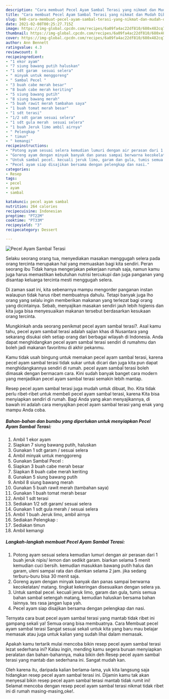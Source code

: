 ```yaml
---
description: "Cara membuat Pecel Ayam Sambal Terasi yang nikmat dan Mudah Dibuat"
title: "Cara membuat Pecel Ayam Sambal Terasi yang nikmat dan Mudah Dibuat"
slug: 940-cara-membuat-pecel-ayam-sambal-terasi-yang-nikmat-dan-mudah-dibuat
date: 2021-02-08T00:25:27.715Z
image: https://img-global.cpcdn.com/recipes/6a09fa4ac22df810/680x482cq70/pecel-ayam-sambal-terasi-foto-resep-utama.jpg
thumbnail: https://img-global.cpcdn.com/recipes/6a09fa4ac22df810/680x482cq70/pecel-ayam-sambal-terasi-foto-resep-utama.jpg
cover: https://img-global.cpcdn.com/recipes/6a09fa4ac22df810/680x482cq70/pecel-ayam-sambal-terasi-foto-resep-utama.jpg
author: Ann Bennett
ratingvalue: 4.3
reviewcount: 8
recipeingredient:
- "1 ekor ayam"
- "7 siung bawang putih haluskan"
- "1 sdt garam  sesuai selera"
- " minyak untuk menggoreng"
- " Sambal Pecel "
- "3 buah cabe merah besar"
- "8 buah cabe merah keriting"
- "5 siung bawang putih"
- "8 siung bawang merah"
- "5 buah rawit merah tambahan saya"
- "1 buah tomat merah besar"
- "1 sdt terasi"
- "1/2 sdt garam sesuai selera"
- "1 sdt gula merah  sesuai selera"
- "1 buah Jeruk limo ambil airnya"
- " Pelengkap "
- " timun"
- " kemangi"
recipeinstructions:
- "Potong ayam sesuai selera kemudian lumuri dengan air perasan dari 1 buah jeruk nipis/ lemon dan sedikit garam. biarkan selama 5 menit kemudian cuci bersih. kemudian masukkan bawang putih halus dan garam, uleni sampai rata dan diamkan selama 2 jam. jika sedang terburu-buru bisa 30 menit saja."
- "Goreng ayam dengan minyak banyak dan panas sampai berwarna kecokelatan/ matang. tingkat kekeringan disesuaikan dengan selera ya."
- "Untuk sambal pecel. kecuali jeruk limo, garam dan gula, tumis semua bahan sambal setengah matang, kemudian haluskan bersama bahan lainnya. tes rasa jangan lupa yah."
- "Pecel ayam siap disajikan bersama dengan pelengkap dan nasi."
categories:
- Resep
tags:
- pecel
- ayam
- sambal

katakunci: pecel ayam sambal 
nutrition: 264 calories
recipecuisine: Indonesian
preptime: "PT22M"
cooktime: "PT33M"
recipeyield: "3"
recipecategory: Dessert

---
```



![Pecel Ayam Sambal Terasi](https://img-global.cpcdn.com/recipes/6a09fa4ac22df810/680x482cq70/pecel-ayam-sambal-terasi-foto-resep-utama.jpg)

Selaku seorang orang tua, menyediakan masakan menggugah selera pada orang tercinta merupakan hal yang memuaskan bagi kita sendiri. Peran seorang ibu Tidak hanya mengerjakan pekerjaan rumah saja, namun kamu juga harus memastikan kebutuhan nutrisi tercukupi dan juga panganan yang disantap keluarga tercinta mesti menggugah selera.

Di zaman  saat ini, kita sebenarnya mampu mengorder panganan instan walaupun tidak harus ribet membuatnya dahulu. Tetapi banyak juga lho orang yang selalu ingin memberikan makanan yang terlezat bagi orang yang dicintainya. Sebab, menyajikan masakan sendiri jauh lebih higienis dan kita juga bisa menyesuaikan makanan tersebut berdasarkan kesukaan orang tercinta. 



Mungkinkah anda seorang penikmat pecel ayam sambal terasi?. Asal kamu tahu, pecel ayam sambal terasi adalah sajian khas di Nusantara yang sekarang disukai oleh setiap orang dari berbagai wilayah di Indonesia. Anda dapat menghidangkan pecel ayam sambal terasi sendiri di rumahmu dan boleh jadi makanan favoritmu di akhir pekanmu.

Kamu tidak usah bingung untuk memakan pecel ayam sambal terasi, karena pecel ayam sambal terasi tidak sukar untuk dicari dan juga kita pun dapat menghidangkannya sendiri di rumah. pecel ayam sambal terasi boleh dimasak dengan bermacam cara. Kini sudah banyak banget cara modern yang menjadikan pecel ayam sambal terasi semakin lebih mantap.

Resep pecel ayam sambal terasi juga mudah untuk dibuat, lho. Kita tidak perlu ribet-ribet untuk membeli pecel ayam sambal terasi, karena Kita bisa menyiapkan sendiri di rumah. Bagi Anda yang akan menyajikannya, di bawah ini adalah cara menyajikan pecel ayam sambal terasi yang enak yang mampu Anda coba.

<!--inarticleads1-->

##### Bahan-bahan dan bumbu yang diperlukan untuk menyiapkan Pecel Ayam Sambal Terasi:

1. Ambil 1 ekor ayam
1. Siapkan 7 siung bawang putih, haluskan
1. Gunakan 1 sdt garam / sesuai selera
1. Ambil  minyak untuk menggoreng
1. Gunakan  Sambal Pecel :
1. Siapkan 3 buah cabe merah besar
1. Siapkan 8 buah cabe merah keriting
1. Gunakan 5 siung bawang putih
1. Ambil 8 siung bawang merah
1. Gunakan 5 buah rawit merah (tambahan saya)
1. Gunakan 1 buah tomat merah besar
1. Ambil 1 sdt terasi
1. Sediakan 1/2 sdt garam/ sesuai selera
1. Gunakan 1 sdt gula merah / sesuai selera
1. Ambil 1 buah Jeruk limo, ambil airnya
1. Sediakan  Pelengkap :
1. Sediakan  timun
1. Ambil  kemangi




<!--inarticleads2-->

##### Langkah-langkah membuat Pecel Ayam Sambal Terasi:

1. Potong ayam sesuai selera kemudian lumuri dengan air perasan dari 1 buah jeruk nipis/ lemon dan sedikit garam. biarkan selama 5 menit kemudian cuci bersih. kemudian masukkan bawang putih halus dan garam, uleni sampai rata dan diamkan selama 2 jam. jika sedang terburu-buru bisa 30 menit saja.
1. Goreng ayam dengan minyak banyak dan panas sampai berwarna kecokelatan/ matang. tingkat kekeringan disesuaikan dengan selera ya.
1. Untuk sambal pecel. kecuali jeruk limo, garam dan gula, tumis semua bahan sambal setengah matang, kemudian haluskan bersama bahan lainnya. tes rasa jangan lupa yah.
1. Pecel ayam siap disajikan bersama dengan pelengkap dan nasi.




Ternyata cara buat pecel ayam sambal terasi yang mantab tidak ribet ini gampang sekali ya! Semua orang bisa membuatnya. Cara Membuat pecel ayam sambal terasi Sangat sesuai sekali untuk kita yang baru mau belajar memasak atau juga untuk kalian yang sudah lihai dalam memasak.

Apakah kamu tertarik mulai mencoba bikin resep pecel ayam sambal terasi lezat sederhana ini? Kalau ingin, mending kamu segera buruan menyiapkan peralatan dan bahan-bahannya, maka bikin deh Resep pecel ayam sambal terasi yang mantab dan sederhana ini. Sangat mudah kan. 

Oleh karena itu, daripada kalian berlama-lama, yuk kita langsung saja hidangkan resep pecel ayam sambal terasi ini. Dijamin kamu tak akan menyesal bikin resep pecel ayam sambal terasi mantab tidak rumit ini! Selamat mencoba dengan resep pecel ayam sambal terasi nikmat tidak ribet ini di rumah masing-masing,oke!.

